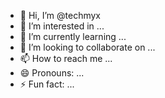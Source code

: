 - 👋 Hi, I’m @techmyx
- 👀 I’m interested in ...
- 🌱 I’m currently learning ...
- 💞️ I’m looking to collaborate on ...
- 📫 How to reach me ...
- 😄 Pronouns: ...
- ⚡ Fun fact: ...

<!---
techmyx/techmyx is a ✨ special ✨ repository because its `README.md` (this file) appears on your GitHub profile.
You can click the Preview link to take a look at your changes.
--->
